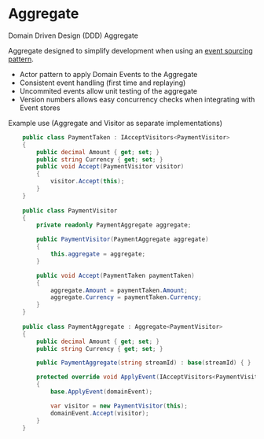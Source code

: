 # Aggregate
Domain Driven Design (DDD) Aggregate

Aggregate designed to simplify development when using an [event sourcing pattern](https://martinfowler.com/eaaDev/EventSourcing.html).

* Actor pattern to apply Domain Events to the Aggregate
* Consistent event handling (first time and replaying)
* Uncommited events allow unit testing of the aggregate
* Version numbers allows easy concurrency checks when integrating with Event stores

Example use (Aggregate and Visitor as separate implementations)

```c#
    public class PaymentTaken : IAcceptVisitors<PaymentVisitor>
    {
        public decimal Amount { get; set; }
        public string Currency { get; set; }
        public void Accept(PaymentVisitor visitor)
        {
            visitor.Accept(this);
        }
    }
    
    public class PaymentVisitor
    {
        private readonly PaymentAggregate aggregate;

        public PaymentVisitor(PaymentAggregate aggregate)
        {
            this.aggregate = aggregate;
        }

        public void Accept(PaymentTaken paymentTaken)
        {
            aggregate.Amount = paymentTaken.Amount;
            aggregate.Currency = paymentTaken.Currency;
        }
    }
    
    public class PaymentAggregate : Aggregate<PaymentVisitor>
    {
        public decimal Amount { get; set; }
        public string Currency { get; set; }

        public PaymentAggregate(string streamId) : base(streamId) { }

        protected override void ApplyEvent(IAcceptVisitors<PaymentVisitor> domainEvent)
        {
            base.ApplyEvent(domainEvent);

            var visitor = new PaymentVisitor(this);
            domainEvent.Accept(visitor);
        }
    }
```
